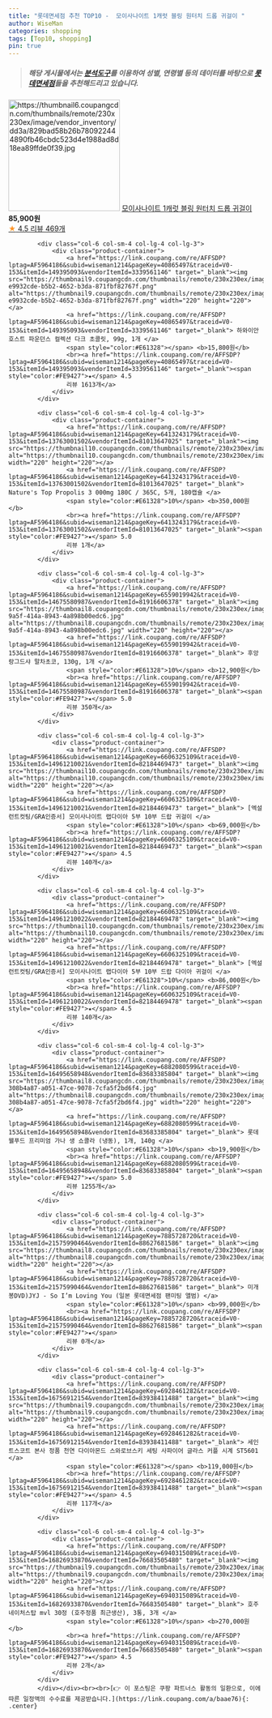 ```yaml
---
title: "롯데면세점 추천 TOP10 -  모이사나이트 1캐럿 블링 원터치 드롭 귀걸이 "
author: WiseMan
categories: shopping
tags: [Top10, shopping]
pin: true
---
```


> ##### 해당 게시물에서는 [**분석도구**](https://itemscout.io/)를 이용하여 **성별**, **연령별** 등의 데이터를 바탕으로 [**롯데면세점**](https://link.coupang.com/a/baae76)들을 추천해드리고 있습니다.
<div class="container"><div class="row">
            <div class="col-6 col-sm-4 col-lg-4 col-lg-3">
                <div class="product-container">
                    <a href="https://link.coupang.com/re/AFFSDP?lptag=AF5964186&subid=wiseman1214&pageKey=6498554904&traceid=V0-153&itemId=14297120230&vendorItemId=83131347840" target="_blank"><img src="https://thumbnail6.coupangcdn.com/thumbnails/remote/230x230ex/image/vendor_inventory/dd3a/829bad58b26b780922444890fb46cbdc523d4e1988ad8d18ea89ffde0f39.jpg" alt="https://thumbnail6.coupangcdn.com/thumbnails/remote/230x230ex/image/vendor_inventory/dd3a/829bad58b26b780922444890fb46cbdc523d4e1988ad8d18ea89ffde0f39.jpg" width="220" height="220"></a>
                    <a href="https://link.coupang.com/re/AFFSDP?lptag=AF5964186&subid=wiseman1214&pageKey=6498554904&traceid=V0-153&itemId=14297120230&vendorItemId=83131347840" target="_blank"> 모이사나이트 1캐럿 블링 원터치 드롭 귀걸이 </a>
                    <span style="color:#E61328"></span> <b>85,900원</b>
                    <br><a href="https://link.coupang.com/re/AFFSDP?lptag=AF5964186&subid=wiseman1214&pageKey=6498554904&traceid=V0-153&itemId=14297120230&vendorItemId=83131347840" target="_blank"><span style="color:#FE9427">★</span> 4.5
                    리뷰 469개</a>
                </div>
            </div>
            
            <div class="col-6 col-sm-4 col-lg-4 col-lg-3">
                <div class="product-container">
                    <a href="https://link.coupang.com/re/AFFSDP?lptag=AF5964186&subid=wiseman1214&pageKey=40865497&traceid=V0-153&itemId=149395093&vendorItemId=3339561146" target="_blank"><img src="https://thumbnail9.coupangcdn.com/thumbnails/remote/230x230ex/image/retail/images/2334746516816232-e9932cde-b5b2-4652-b3da-871fbf82767f.png" alt="https://thumbnail9.coupangcdn.com/thumbnails/remote/230x230ex/image/retail/images/2334746516816232-e9932cde-b5b2-4652-b3da-871fbf82767f.png" width="220" height="220"></a>
                    <a href="https://link.coupang.com/re/AFFSDP?lptag=AF5964186&subid=wiseman1214&pageKey=40865497&traceid=V0-153&itemId=149395093&vendorItemId=3339561146" target="_blank"> 하와이안호스트 파운던스 컬렉션 다크 초콜릿, 99g, 1개 </a>
                    <span style="color:#E61328"></span> <b>15,800원</b>
                    <br><a href="https://link.coupang.com/re/AFFSDP?lptag=AF5964186&subid=wiseman1214&pageKey=40865497&traceid=V0-153&itemId=149395093&vendorItemId=3339561146" target="_blank"><span style="color:#FE9427">★</span> 4.5
                    리뷰 1613개</a>
                </div>
            </div>
            
            <div class="col-6 col-sm-4 col-lg-4 col-lg-3">
                <div class="product-container">
                    <a href="https://link.coupang.com/re/AFFSDP?lptag=AF5964186&subid=wiseman1214&pageKey=6413243179&traceid=V0-153&itemId=13763001502&vendorItemId=81013647025" target="_blank"><img src="https://thumbnail10.coupangcdn.com/thumbnails/remote/230x230ex/image/vendor_inventory/9a80/920e1a1ecf253ad6220fe39e18463e3e7331f6534aca021040362a01c0e5.jpg" alt="https://thumbnail10.coupangcdn.com/thumbnails/remote/230x230ex/image/vendor_inventory/9a80/920e1a1ecf253ad6220fe39e18463e3e7331f6534aca021040362a01c0e5.jpg" width="220" height="220"></a>
                    <a href="https://link.coupang.com/re/AFFSDP?lptag=AF5964186&subid=wiseman1214&pageKey=6413243179&traceid=V0-153&itemId=13763001502&vendorItemId=81013647025" target="_blank"> Nature's Top Propolis 3 000mg 180C / 365C, 5개, 180캡슐 </a>
                    <span style="color:#E61328">10%</span> <b>350,000원</b>
                    <br><a href="https://link.coupang.com/re/AFFSDP?lptag=AF5964186&subid=wiseman1214&pageKey=6413243179&traceid=V0-153&itemId=13763001502&vendorItemId=81013647025" target="_blank"><span style="color:#FE9427">★</span> 5.0
                    리뷰 1개</a>
                </div>
            </div>
            
            <div class="col-6 col-sm-4 col-lg-4 col-lg-3">
                <div class="product-container">
                    <a href="https://link.coupang.com/re/AFFSDP?lptag=AF5964186&subid=wiseman1214&pageKey=6559019942&traceid=V0-153&itemId=14675580987&vendorItemId=81916606378" target="_blank"><img src="https://thumbnail8.coupangcdn.com/thumbnails/remote/230x230ex/image/retail/images/2022/05/27/14/1/d20dc539-9a5f-414a-8943-4a898b00edc6.jpg" alt="https://thumbnail8.coupangcdn.com/thumbnails/remote/230x230ex/image/retail/images/2022/05/27/14/1/d20dc539-9a5f-414a-8943-4a898b00edc6.jpg" width="220" height="220"></a>
                    <a href="https://link.coupang.com/re/AFFSDP?lptag=AF5964186&subid=wiseman1214&pageKey=6559019942&traceid=V0-153&itemId=14675580987&vendorItemId=81916606378" target="_blank"> 후앙 랑그드샤 말차초코, 130g, 1개 </a>
                    <span style="color:#E61328">10%</span> <b>12,900원</b>
                    <br><a href="https://link.coupang.com/re/AFFSDP?lptag=AF5964186&subid=wiseman1214&pageKey=6559019942&traceid=V0-153&itemId=14675580987&vendorItemId=81916606378" target="_blank"><span style="color:#FE9427">★</span> 5.0
                    리뷰 350개</a>
                </div>
            </div>
            
            <div class="col-6 col-sm-4 col-lg-4 col-lg-3">
                <div class="product-container">
                    <a href="https://link.coupang.com/re/AFFSDP?lptag=AF5964186&subid=wiseman1214&pageKey=6606325109&traceid=V0-153&itemId=14961210021&vendorItemId=82184469473" target="_blank"><img src="https://thumbnail10.coupangcdn.com/thumbnails/remote/230x230ex/image/vendor_inventory/4047/9a2d25a4336b6c0b5d3076b9b0736b8f5eeac444b6de52947a9c0bc7d07b.jpg" alt="https://thumbnail10.coupangcdn.com/thumbnails/remote/230x230ex/image/vendor_inventory/4047/9a2d25a4336b6c0b5d3076b9b0736b8f5eeac444b6de52947a9c0bc7d07b.jpg" width="220" height="220"></a>
                    <a href="https://link.coupang.com/re/AFFSDP?lptag=AF5964186&subid=wiseman1214&pageKey=6606325109&traceid=V0-153&itemId=14961210021&vendorItemId=82184469473" target="_blank"> [엑설런트컷팅/GRA인증서] 모이사나이트 랩다이아 5부 10부 드랍 귀걸이 </a>
                    <span style="color:#E61328">10%</span> <b>69,000원</b>
                    <br><a href="https://link.coupang.com/re/AFFSDP?lptag=AF5964186&subid=wiseman1214&pageKey=6606325109&traceid=V0-153&itemId=14961210021&vendorItemId=82184469473" target="_blank"><span style="color:#FE9427">★</span> 4.5
                    리뷰 140개</a>
                </div>
            </div>
            
            <div class="col-6 col-sm-4 col-lg-4 col-lg-3">
                <div class="product-container">
                    <a href="https://link.coupang.com/re/AFFSDP?lptag=AF5964186&subid=wiseman1214&pageKey=6606325109&traceid=V0-153&itemId=14961210022&vendorItemId=82184469478" target="_blank"><img src="https://thumbnail10.coupangcdn.com/thumbnails/remote/230x230ex/image/vendor_inventory/4047/9a2d25a4336b6c0b5d3076b9b0736b8f5eeac444b6de52947a9c0bc7d07b.jpg" alt="https://thumbnail10.coupangcdn.com/thumbnails/remote/230x230ex/image/vendor_inventory/4047/9a2d25a4336b6c0b5d3076b9b0736b8f5eeac444b6de52947a9c0bc7d07b.jpg" width="220" height="220"></a>
                    <a href="https://link.coupang.com/re/AFFSDP?lptag=AF5964186&subid=wiseman1214&pageKey=6606325109&traceid=V0-153&itemId=14961210022&vendorItemId=82184469478" target="_blank"> [엑설런트컷팅/GRA인증서] 모이사나이트 랩다이아 5부 10부 드랍 다이아 귀걸이 </a>
                    <span style="color:#E61328">10%</span> <b>86,000원</b>
                    <br><a href="https://link.coupang.com/re/AFFSDP?lptag=AF5964186&subid=wiseman1214&pageKey=6606325109&traceid=V0-153&itemId=14961210022&vendorItemId=82184469478" target="_blank"><span style="color:#FE9427">★</span> 4.5
                    리뷰 140개</a>
                </div>
            </div>
            
            <div class="col-6 col-sm-4 col-lg-4 col-lg-3">
                <div class="product-container">
                    <a href="https://link.coupang.com/re/AFFSDP?lptag=AF5964186&subid=wiseman1214&pageKey=6882080599&traceid=V0-153&itemId=16495658948&vendorItemId=83683385804" target="_blank"><img src="https://thumbnail8.coupangcdn.com/thumbnails/remote/230x230ex/image/retail/images/544762263537921-308b4a87-a051-47ce-9078-7cfa5f2bd6f4.jpg" alt="https://thumbnail8.coupangcdn.com/thumbnails/remote/230x230ex/image/retail/images/544762263537921-308b4a87-a051-47ce-9078-7cfa5f2bd6f4.jpg" width="220" height="220"></a>
                    <a href="https://link.coupang.com/re/AFFSDP?lptag=AF5964186&subid=wiseman1214&pageKey=6882080599&traceid=V0-153&itemId=16495658948&vendorItemId=83683385804" target="_blank"> 롯데웰푸드 프리미엄 가나 생 쇼콜라 (냉동), 1개, 140g </a>
                    <span style="color:#E61328">10%</span> <b>19,900원</b>
                    <br><a href="https://link.coupang.com/re/AFFSDP?lptag=AF5964186&subid=wiseman1214&pageKey=6882080599&traceid=V0-153&itemId=16495658948&vendorItemId=83683385804" target="_blank"><span style="color:#FE9427">★</span> 5.0
                    리뷰 1255개</a>
                </div>
            </div>
            
            <div class="col-6 col-sm-4 col-lg-4 col-lg-3">
                <div class="product-container">
                    <a href="https://link.coupang.com/re/AFFSDP?lptag=AF5964186&subid=wiseman1214&pageKey=7885728720&traceid=V0-153&itemId=21575990464&vendorItemId=88627681586" target="_blank"><img src="https://thumbnail8.coupangcdn.com/thumbnails/remote/230x230ex/image/vendor_inventory/fff0/1330e14ca80ddd31a63b747ac4596abc9befc89a2cf3d2c89df61fb7045e.jpg" alt="https://thumbnail8.coupangcdn.com/thumbnails/remote/230x230ex/image/vendor_inventory/fff0/1330e14ca80ddd31a63b747ac4596abc9befc89a2cf3d2c89df61fb7045e.jpg" width="220" height="220"></a>
                    <a href="https://link.coupang.com/re/AFFSDP?lptag=AF5964186&subid=wiseman1214&pageKey=7885728720&traceid=V0-153&itemId=21575990464&vendorItemId=88627681586" target="_blank"> 미개봉DVD)JYJ - So I’m Loving You (일본 롯데면세점 팬미팅 앨범) </a>
                    <span style="color:#E61328">10%</span> <b>99,000원</b>
                    <br><a href="https://link.coupang.com/re/AFFSDP?lptag=AF5964186&subid=wiseman1214&pageKey=7885728720&traceid=V0-153&itemId=21575990464&vendorItemId=88627681586" target="_blank"><span style="color:#FE9427">★</span> 
                    리뷰 0개</a>
                </div>
            </div>
            
            <div class="col-6 col-sm-4 col-lg-4 col-lg-3">
                <div class="product-container">
                    <a href="https://link.coupang.com/re/AFFSDP?lptag=AF5964186&subid=wiseman1214&pageKey=6928461282&traceid=V0-153&itemId=16756912154&vendorItemId=83938411488" target="_blank"><img src="https://thumbnail9.coupangcdn.com/thumbnails/remote/230x230ex/image/vendor_inventory/87ac/5e25d104f1ed3b48760f563bfbb94a77f2fd7957452b99421864b9ae5a93.jpg" alt="https://thumbnail9.coupangcdn.com/thumbnails/remote/230x230ex/image/vendor_inventory/87ac/5e25d104f1ed3b48760f563bfbb94a77f2fd7957452b99421864b9ae5a93.jpg" width="220" height="220"></a>
                    <a href="https://link.coupang.com/re/AFFSDP?lptag=AF5964186&subid=wiseman1214&pageKey=6928461282&traceid=V0-153&itemId=16756912154&vendorItemId=83938411488" target="_blank"> 세인트스코트 본사 정품 천연 다이아몬드 스와로브스키 세팅 사파이어 글라스 커플 시계 ST5601 </a>
                    <span style="color:#E61328"></span> <b>119,000원</b>
                    <br><a href="https://link.coupang.com/re/AFFSDP?lptag=AF5964186&subid=wiseman1214&pageKey=6928461282&traceid=V0-153&itemId=16756912154&vendorItemId=83938411488" target="_blank"><span style="color:#FE9427">★</span> 4.5
                    리뷰 117개</a>
                </div>
            </div>
            
            <div class="col-6 col-sm-4 col-lg-4 col-lg-3">
                <div class="product-container">
                    <a href="https://link.coupang.com/re/AFFSDP?lptag=AF5964186&subid=wiseman1214&pageKey=6940315089&traceid=V0-153&itemId=16826933870&vendorItemId=76683505480" target="_blank"><img src="https://thumbnail9.coupangcdn.com/thumbnails/remote/230x230ex/image/vendor_inventory/eadd/1b8d4fe251f69d3ce6136c4cb353e79dd620a0198936908098fb2f109fc3.jpg" alt="https://thumbnail9.coupangcdn.com/thumbnails/remote/230x230ex/image/vendor_inventory/eadd/1b8d4fe251f69d3ce6136c4cb353e79dd620a0198936908098fb2f109fc3.jpg" width="220" height="220"></a>
                    <a href="https://link.coupang.com/re/AFFSDP?lptag=AF5964186&subid=wiseman1214&pageKey=6940315089&traceid=V0-153&itemId=16826933870&vendorItemId=76683505480" target="_blank"> 호주 네이처스탑 mvl 30정 (호주정품 최근생산), 3통, 3개 </a>
                    <span style="color:#E61328">10%</span> <b>270,000원</b>
                    <br><a href="https://link.coupang.com/re/AFFSDP?lptag=AF5964186&subid=wiseman1214&pageKey=6940315089&traceid=V0-153&itemId=16826933870&vendorItemId=76683505480" target="_blank"><span style="color:#FE9427">★</span> 4.5
                    리뷰 2개</a>
                </div>
            </div>
            </div></div><br><br>[👉 이 포스팅은 쿠팡 파트너스 활동의 일환으로, 이에 따른 일정액의 수수료를 제공받습니다.](https://link.coupang.com/a/baae76){: .center}
